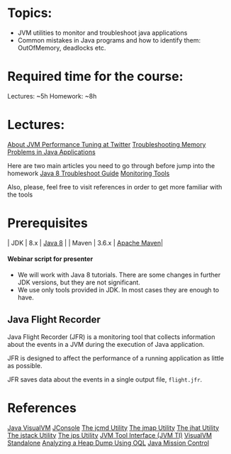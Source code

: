 **Topics:**
=======================
- JVM utilities to monitor and troubleshoot java applications
- Common mistakes in Java programs and how to identify them: OutOfMemory, deadlocks etc.

**Required time for the course:** 
=======================
Lectures: ~5h
Homework: ~8h

**Lectures:** 
=======================
[About JVM Performance Tuning at Twitter](https://www.youtube.com/watch?v=8wHx31mvSLY)
[Troubleshooting Memory Problems in Java Applications](https://www.youtube.com/watch?v=iixQAYnBnJw)

Here are two main articles you need to go through before jump into the homework
[Java 8 Troubleshoot Guide](https://docs.oracle.com/javase/8/docs/technotes/guides/troubleshoot/)
[Monitoring Tools](https://docs.oracle.com/javase/8/docs/technotes/guides/troubleshoot/tooldescr025.html)

Also, please, feel free to visit references in order to get more familiar with the tools

**Prerequisites**
======================
| JDK | 8.x | [Java 8](https://www.oracle.com/technetwork/java/javase/downloads/jdk8-downloads-2133151.html)  |
| Maven | 3.6.x  | [Apache Maven](http://maven.apache.org/download.cgi)|

#### Webinar script for presenter

- We will work with Java 8 tutorials. There are some changes in further JDK versions, but they are not significant.
- We use only tools provided in JDK. In most cases they are enough to have.

## Java Flight Recorder

Java Flight Recorder (JFR) is a monitoring tool that collects information about the events in a JVM during the execution of Java application.

JFR is designed to affect the performance of a running application as little as possible.

JFR saves data about the events in a single output file, `flight.jfr`.

**References**
=======================
[Java VisualVM](https://docs.oracle.com/javase/8/docs/technotes/guides/visualvm/intro.html)
[JConsole](https://docs.oracle.com/javase/8/docs/technotes/guides/management/jconsole.html)
[The jcmd Utility](https://docs.oracle.com/javase/8/docs/technotes/guides/troubleshoot/tooldescr006.html)
[The jmap Utility](https://docs.oracle.com/javase/8/docs/technotes/guides/troubleshoot/tooldescr014.html)
[The jhat Utility](https://docs.oracle.com/javase/8/docs/technotes/guides/troubleshoot/tooldescr012.html)
[The jstack Utility](https://docs.oracle.com/javase/8/docs/technotes/guides/troubleshoot/tooldescr016.html)
[The jps Utility](https://docs.oracle.com/javase/8/docs/technotes/guides/troubleshoot/tooldescr015.html)
[JVM Tool Interface (JVM TI)](https://docs.oracle.com/javase/8/docs/technotes/guides/jvmti/)
[VisualVM Standalone](https://visualvm.github.io/)
[Analyzing a Heap Dump Using OQL](https://visualvm.github.io/documentation.html)
[Java Mission Control](https://github.com/openjdk/jmc)

